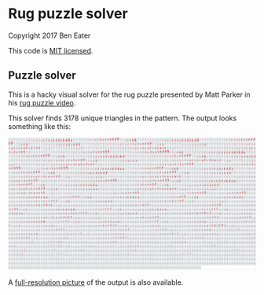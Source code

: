 # Rug puzzle solver

Copyright 2017 Ben Eater

This code is [MIT licensed](http://en.wikipedia.org/wiki/MIT_License).

## Puzzle solver

This is a hacky visual solver for the rug puzzle presented by Matt Parker in his [rug puzzle video](https://www.youtube.com/watch?v=HViA6N3VeHw).

This solver finds 3178 unique triangles in the pattern. The output looks something like this:

![Output of this solver](https://raw.githubusercontent.com/beneater/rug-puzzle/master/triangles-small.png)

A [full-resolution picture](https://raw.githubusercontent.com/beneater/rug-puzzle/master/triangles.png) of the output is also available.
